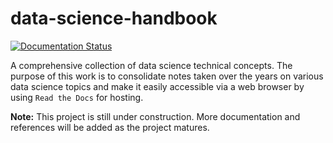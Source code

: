 # data-science-handbook
[![Documentation
Status](https://readthedocs.org/projects/data-science-handbook/badge/?version=latest)](https://data-science-handbook.readthedocs.io/en/latest/?badge=latest)

A comprehensive collection of data science technical concepts. The purpose of
this work is to consolidate notes taken over the years on various data
science topics and make it easily accessible via a web browser by using 
`Read the Docs` for hosting.

**Note:** This project is still under construction. More documentation and
references will be added as the project matures.